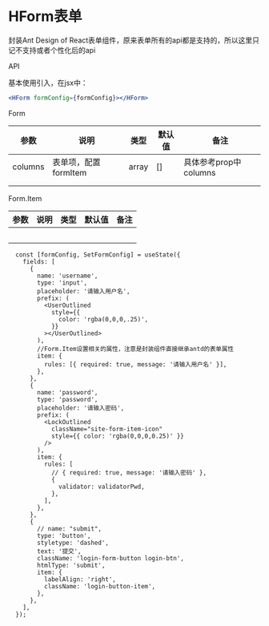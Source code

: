 # HForm表单

封装Ant Design of React表单组件，原来表单所有的api都是支持的，所以这里只记不支持或者个性化后的api

API

基本使用引入，在jsx中：

```jsx
<HForm formConfig={formConfig}></HForm>
```

Form

| 参数    | 说明                 | 类型  | 默认值 | 备注                  |
| ------- | -------------------- | ----- | ------ | --------------------- |
| columns | 表单项，配置formItem | array | []     | 具体参考prop中columns |
|         |                      |       |        |                       |
|         |                      |       |        |                       |

Form.Item

| 参数 | 说明 | 类型 | 默认值 | 备注 |
| ---- | ---- | ---- | ------ | ---- |
|      |      |      |        |      |
|      |      |      |        |      |
|      |      |      |        |      |
|      |      |      |        |      |
|      |      |      |        |      |



```react
  const [formConfig, SetFormConfig] = useState({
    fields: [
      {
        name: 'username',
        type: 'input',
        placeholder: '请输入用户名',
        prefix: (
          <UserOutlined
            style={{
              color: 'rgba(0,0,0,.25)',
            }}
          ></UserOutlined>
        ),
        //Form.Item设置相关的属性，注意是封装组件直接继承antd的表单属性
        item: {
          rules: [{ required: true, message: '请输入用户名' }],
        },
      },
      {
        name: 'password',
        type: 'password',
        placeholder: '请输入密码',
        prefix: (
          <LockOutlined
            className="site-form-item-icon"
            style={{ color: 'rgba(0,0,0,0.25)' }}
          />
        ),
        item: {
          rules: [
            // { required: true, message: '请输入密码' },
            {
              validator: validatorPwd,
            },
          ],
        },
      },
      {
        // name: "submit",
        type: 'button',
        styletype: 'dashed',
        text: '提交',
        className: 'login-form-button login-btn',
        htmlType: 'submit',
        item: {
          labelAlign: 'right',
          className: 'login-button-item',
        },
      },
    ],
  });
```

